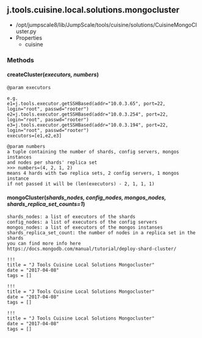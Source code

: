 <!-- toc -->
## j.tools.cuisine.local.solutions.mongocluster

- /opt/jumpscale8/lib/JumpScale/tools/cuisine/solutions/CuisineMongoCluster.py
- Properties
    - cuisine

### Methods

#### createCluster(*executors, numbers*) 

```
@param executors

e.g.
e1=j.tools.executor.getSSHBased(addr="10.0.3.65", port=22, login="root", passwd="rooter")
e2=j.tools.executor.getSSHBased(addr="10.0.3.254", port=22, login="root", passwd="rooter")
e3=j.tools.executor.getSSHBased(addr="10.0.3.194", port=22, login="root", passwd="rooter")
executors=[e1,e2,e3]

@param numbers
a tuple containing the number of shards, config servers, mongos instances
and nodes per shards' replica set
>>> numbers=(4, 2, 1, 2)
means 4 hards with two replica sets, 2 config servers, 1 mongos instance
if not passed it will be (len(executors) - 2, 1, 1, 1)

```

#### mongoCluster(*shards_nodes, config_nodes, mongos_nodes, shards_replica_set_counts=1*) 

```
shards_nodes: a list of executors of the shards
config_nodes: a list of executors of the config servers
mongos_nodes: a list of executors of the mongos instanses
shards_replica_set_count: the number of nodes in a replica set in the shards
you can find more info here https://docs.mongodb.com/manual/tutorial/deploy-shard-cluster/

```


```
!!!
title = "J Tools Cuisine Local Solutions Mongocluster"
date = "2017-04-08"
tags = []
```

```
!!!
title = "J Tools Cuisine Local Solutions Mongocluster"
date = "2017-04-08"
tags = []
```

```
!!!
title = "J Tools Cuisine Local Solutions Mongocluster"
date = "2017-04-08"
tags = []
```
